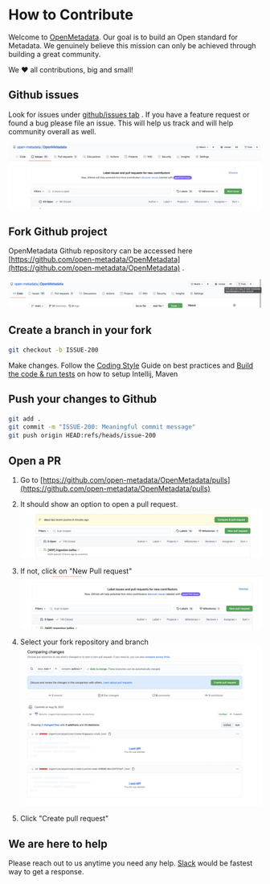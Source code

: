 # How to Contribute

Welcome to [OpenMetadata](https://open-metadata.org). Our goal is to build an Open standard for Metadata.
We genuinely believe this mission can only be achieved through building a great community.

We ❤️ all contributions, big and small!

## Github issues

Look for issues under [github/issues tab](https://github.com/open-metadata/OpenMetadata/issues) . If you have a feature request or found a bug please file an issue. This will help
us track and will help community overall as well.

![./images/new-issue.png](./images/new-issue.png)


## Fork Github project

OpenMetadata Github repository can be accessed here [https://github.com/open-metadata/OpenMetadata](https://github.com/open-metadata/OpenMetadata) .

![./images/fork-github.png](./images/fork-github.png)


## Create a branch in your fork

```bash
git checkout -b ISSUE-200
```

Make changes. Follow the [Coding Style](./coding-style.md) Guide on best practices and [Build the code & run tests](./build-code-run-tests.md) on how to setup Intellij, Maven


## Push your changes to Github

```bash
git add .
git commit -m "ISSUE-200: Meaningful commit message"
git push origin HEAD:refs/heads/issue-200
```


## Open a PR

1. Go to [https://github.com/open-metadata/OpenMetadata/pulls](https://github.com/open-metadata/OpenMetadata/pulls)

2. It should show an option to open a pull request. 
![./images/pull-request-1.png](./images/pull-request-1.png)
3. If not, click on "New Pull request"
![./images/pull-request.png](./images/pull-request.png)
4. Select your fork repository and branch
![./images/pull-request-2.png](./images/pull-request-2.png)

5. Click "Create pull request"


## We are here to help

Please reach out to us anytime you need any help. [Slack](https://openmetadata.slack.com/join/shared_invite/zt-udl8ris3-Egq~YtJU_yJgJTtROo00dQ#/shared-invite/email) would be fastest way to get a response.